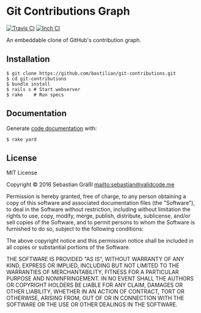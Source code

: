 # Git Contributions Graph

[![Travis CI](https://travis-ci.org/bastilian/git-contributions.svg?branch=master)](https://travis-ci.org/bastilian/git-contributions)
[![Inch CI](https://inch-ci.org/github/bastilian/git-contributions.svg?branch=master)](https://inch-ci.org/github/bastilian/git-contributions)

An embeddable clone of GitHub's contribution graph.

## Installation

```shell
$ git clone https://github.com/bastilian/git-contributions.git
$ cd git-contributions
$ bundle install
$ rails s # Start webserver
$ rake    # Run specs
```

## Documentation

Generate [code documentation](http://www.rubydoc.info/github/bastilian/git-contributions/master) with:

```shell
$ rake yard
```

## License

MIT License

Copyright © 2016 Sebastian Gräßl <mailto:sebastian@validcode.me>

Permission is hereby granted, free of charge, to any person obtaining a copy
of this software and associated documentation files (the "Software"), to deal
in the Software without restriction, including without limitation the rights
to use, copy, modify, merge, publish, distribute, sublicense, and/or sell
copies of the Software, and to permit persons to whom the Software is
furnished to do so, subject to the following conditions:

The above copyright notice and this permission notice shall be included in all
copies or substantial portions of the Software.

THE SOFTWARE IS PROVIDED "AS IS", WITHOUT WARRANTY OF ANY KIND, EXPRESS OR
IMPLIED, INCLUDING BUT NOT LIMITED TO THE WARRANTIES OF MERCHANTABILITY,
FITNESS FOR A PARTICULAR PURPOSE AND NONINFRINGEMENT. IN NO EVENT SHALL THE
AUTHORS OR COPYRIGHT HOLDERS BE LIABLE FOR ANY CLAIM, DAMAGES OR OTHER
LIABILITY, WHETHER IN AN ACTION OF CONTRACT, TORT OR OTHERWISE, ARISING FROM,
OUT OF OR IN CONNECTION WITH THE SOFTWARE OR THE USE OR OTHER DEALINGS IN THE
SOFTWARE.
